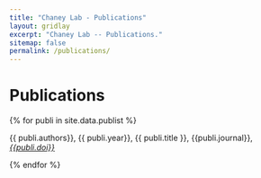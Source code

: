 ```yaml
---
title: "Chaney Lab - Publications"
layout: gridlay
excerpt: "Chaney Lab -- Publications."
sitemap: false
permalink: /publications/
---
```



# Publications

<!--## Highlights

{% assign number_printed = 0 %}
{% for publi in site.data.publist %}

{% assign even_odd = number_printed | modulo: 2 %}
{% if publi.highlight == 1 %}

{% if even_odd == 0 %}
<div class="row">
{% endif %}

<div class="col-sm-6 clearfix">
 <div class="well">
  <pubtit>{{ publi.title }}</pubtit>
  <img src="{{ site.url }}{{ site.baseurl }}/images/pubpic/{{ publi.image }}" class="img-responsive" width="33%" style="float: left" />
  <p>{{ publi.description }}</p>
  <p><em>{{ publi.authors }}</em></p>
  <p><strong><a href="{{ publi.link.url }}">{{ publi.link.display }}</a></strong></p>
  <p class="text-danger"><strong> {{ publi.news1 }}</strong></p>
  <p> {{ publi.news2 }}</p>
 </div>
</div>

{% assign number_printed = number_printed | plus: 1 %}

{% if even_odd == 1 %}
</div>
{% endif %}

{% endif %}
{% endfor %}

{% assign even_odd = number_printed | modulo: 2 %}
{% if even_odd == 1 %}
</div>
{% endif %}

<p> &nbsp; </p>
-->


<!--## Full List-->

{% for publi in site.data.publist %}

{{ publi.authors}}, {{ publi.year}}, {{ publi.title }}, {{publi.journal}}, <em><a href={{publi.doi}}>{{publi.doi}}</a></em>
  <!--{{ publi.title }}, {{ publi.year}} <br />
  <em>{{ publi.authors }} </em><br />-->

{% endfor %}

